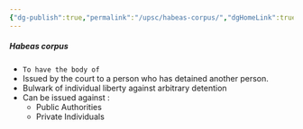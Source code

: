 ```yaml
---
{"dg-publish":true,"permalink":"/upsc/habeas-corpus/","dgHomeLink":true,"dgPassFrontmatter":false}
---
```


##### Habeas corpus
- `To have the body of `
- Issued by the court to a person who has detained another person. 
- Bulwark of individual liberty against arbitrary detention
- Can be issued against : 
	- Public Authorities 
	- Private Individuals